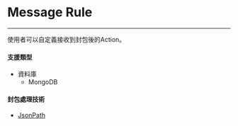 # Message Rule

---

使用者可以自定義接收到封包後的Action。



#### 支援類型

* 資料庫
  * MongoDB

#### 封包處理技術

* [JsonPath](http://goessner.net/articles/JsonPath/)







